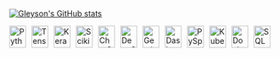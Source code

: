 [![Gleyson's GitHub stats](https://github-readme-stats.vercel.app/api?username=gleysonrn&show_icons=true&theme=ondedark)](https://github.com/anuraghazra/github-readme-stats)

<div style="display: flex; flex-wrap: wrap; gap: 10px;">
  <!-- Python -->
  <img src="https://www.svgrepo.com/show/354238/python.svg" alt="Python" width="30" height="40"> 
  <!-- TensorFlow -->
  <img src="https://www.svgrepo.com/show/354440/tensorflow.svg" alt="TensorFlow" width="30" height="40">
  <!-- Keras -->
  <img src="https://www.svgrepo.com/show/306292/keras.svg" alt="Keras" width="30" height="40"> 
  <!-- Scikit-learn -->
  <img src="https://www.svgrepo.com/show/354202/scikit-learn.svg" alt="Scikit-learn" width="30" height="40">
  <!-- ChatGPT -->
  <img src="https://www.svgrepo.com/show/448273/chatgpt.svg" alt="ChatGPT" width="30" height="40">
  <!-- DeepSeek -->
  <img src="https://seeklogo.com/images/D/deepseek-ai-logo-611415DEE1-seeklogo.com.svg" alt="DeepSeek" width="30" height="40">
  <!-- Gemini -->
  <img src="https://www.svgrepo.com/show/130806/gemini.svg" alt="Gemini" width="30" height="40">
  <!-- Dask -->
  <img src="https://docs.dask.org/en/stable/_images/dask_horizontal.svg" alt="Dask" width="30" height="40">
  <!-- PySpark -->
  <img src="https://www.svgrepo.com/show/354431/pyspark.svg" alt="PySpark" width="30" height="40">
  <!-- Kubernetes -->
  <img src="https://www.svgrepo.com/show/354387/kubernetes.svg" alt="Kubernetes" width="30" height="40">
  <!-- Docker -->
  <img src="https://www.svgrepo.com/show/354926/docker.svg" alt="Docker" width="30" height="40">
  <!-- SQL -->
  <img src="https://www.svgrepo.com/show/331760/sql-database-generic.svg" alt="SQL" width="30" height="40">
</div>
